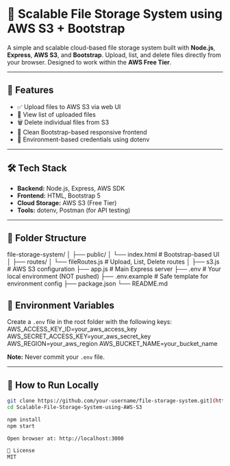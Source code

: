 # 📁 Scalable File Storage System using AWS S3 + Bootstrap

A simple and scalable cloud-based file storage system built with **Node.js**, **Express**, **AWS S3**, and **Bootstrap**. Upload, list, and delete files directly from your browser. Designed to work within the **AWS Free Tier**.

---

## 🚀 Features

- ✅ Upload files to AWS S3 via web UI
- 📃 View list of uploaded files
- 🗑️ Delete individual files from S3
- 🎨 Clean Bootstrap-based responsive frontend
- 🔐 Environment-based credentials using dotenv

---

## 🛠️ Tech Stack

- **Backend:** Node.js, Express, AWS SDK
- **Frontend:** HTML, Bootstrap 5
- **Cloud Storage:** AWS S3 (Free Tier)
- **Tools:** dotenv, Postman (for API testing)

---

## 🌿 Folder Structure

file-storage-system/ │ ├── public/ │ └── index.html # Bootstrap-based UI │ ├── routes/ │ └── fileRoutes.js # Upload, List, Delete routes │ ├── s3.js # AWS S3 configuration ├── app.js # Main Express server ├── .env # Your local environment (NOT pushed) ├── .env.example # Safe template for environment config ├── package.json └── README.md

## 🔐 Environment Variables

Create a `.env` file in the root folder with the following keys:
AWS_ACCESS_KEY_ID=your_aws_access_key AWS_SECRET_ACCESS_KEY=your_aws_secret_key AWS_REGION=your_aws_region AWS_BUCKET_NAME=your_bucket_name



**Note:** Never commit your `.env` file.

---

## 🧪 How to Run Locally

```bash
git clone https://github.com/your-username/file-storage-system.git](https://github.com/Gtest111/Scalable-File-Storage-System-using-AWS-S3.git
cd Scalable-File-Storage-System-using-AWS-S3

npm install
npm start

Open browser at: http://localhost:3000

📄 License
MIT
